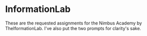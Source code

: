 # InformationLab


These are the requested assignments for the Nimbus Academy by TheIformationLab. I've also put the two prompts for clarity's sake.
